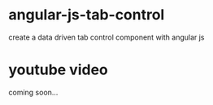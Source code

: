 # angular-js-tab-control
create a data driven tab control component with angular js 

# youtube video
coming soon...